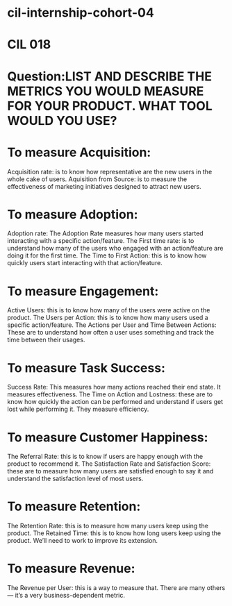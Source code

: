 # cil-internship-cohort-04
# CIL 018

# Question:LIST AND DESCRIBE THE METRICS YOU WOULD MEASURE FOR YOUR PRODUCT. WHAT TOOL WOULD YOU USE?

# To measure Acquisition:
Acquisition rate: is to know how representative are the new users in the whole cake of users.
Aquisition from Source: is to measure the effectiveness of marketing initiatives designed to attract new users.

# To measure Adoption: 
Adoption rate: The Adoption Rate measures how many users started interacting with a specific action/feature.
The First time rate: is to understand how many of the users who engaged with an action/feature are doing it for the first time.
The Time to First Action: this is to know how quickly users start interacting with that action/feature.

# To measure Engagement: 
Active Users: this is to know how many of the users were active on the product.
The Users per Action: this is to know how many users used a specific action/feature.
The Actions per User and Time Between Actions: These are to understand how often a user uses something and track the time between their usages.

# To measure Task Success:
Success Rate: This measures how many actions reached their end state. It measures effectiveness.
The Time on Action and Lostness: these are to know how quickly the action can be performed and understand if users get lost while performing it. They measure efficiency.

# To measure Customer Happiness:
The Referral Rate: this is to know if users are happy enough with the product to recommend it.
The Satisfaction Rate and Satisfaction Score: these are to measure how many users are satisfied enough to say it and understand the satisfaction level of most users.

# To measure Retention:
The Retention Rate: this is to measure how many users keep using the product.
The Retained Time: this is to know how long users keep using the product. We’ll need to work to improve its extension.

# To measure Revenue:
The Revenue per User: this is a way to measure that. There are many others — it’s a very business-dependent metric.
